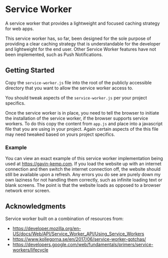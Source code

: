 # Service Worker

A service worker that provides a lightweight and focused caching strategy for web apps.

This service worker has, so far, been designed for the sole purpose of providing a clear caching strategy that is understandable for the developer and lightweight for the end user. Other Service Worker features have not been implemented, such as Push Notifications.

## Getting Started

Copy the `service-worker.js` file into the root of the publicly accessible directory that you want to allow the service worker access to.

You should tweak aspects of the `service-worker.js` per your project specifics.

Once the service worker is in place, you need to tell the browser to initiate the installation of the service worker, if the browser supports service workers. To do this copy the content from `app.js` and place into a javascript file that you are using in your project. Again certain aspects of the this file may need tweaked based on yours project specifics.

### Example

You can view an exact example of this service worker implementation being used at https://gavin-kemp.com. If you load the website up with an internet connection and then switch the internet connection off, the website should still be available upon a refresh. Any errors you do see are purely down my own laziness for not handling them correctly, such as infinite loading text or blank screens. The point is that the website loads as opposed to a browser network error screen.

## Acknowledgments

Service worker built on a combination of resources from:

* https://developer.mozilla.org/en-US/docs/Web/API/Service_Worker_API/Using_Service_Workers
* https://www.kollegorna.se/en/2017/06/service-worker-gotchas/
* https://developers.google.com/web/fundamentals/primers/service-workers/lifecycle
